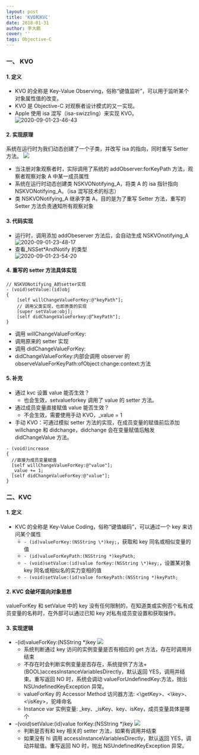 ```yaml
---
layout: post
title: 'KVO和KVC'
date: 2018-01-31
author: 李大鹏
cover: ''
tags: Objective-C
---
```


### 一、 KVO

#### 1. 定义

- KVO 的全称是 Key-Value Observing，俗称“键值监听”，可以用于监听某个对象属性值的改变。
- KVO 是 Objective-C 对观察者设计模式的又一实现。
- Apple 使用 isa 混写（isa-swizzling）来实现 KVO。
  ![2020-09-01-23-46-43](http://files.pandaleo.cn/2020-09-01-23-46-43.png)

#### 2. 实现原理

系统在运行时为我们动态创建了一个子类，并改写 isa 的指向，同时重写 Setter 方法。
![](http://files.pandaleo.cn/c22391152afbb9ce9ece5a5d5023d9ad.png)

- 当注册对象观察者时，实际调用了系统的 addObserver:forKeyPath 方法，观察者观察对象 A 中某一成员属性
- 系统在运行时动态创建类 NSKVONotifying_A，将类 A 的 isa 指针指向 NSKVONotifying_A。（isa 混写技术的标志）
- 类 NSKVONotifying_A 继承字类 A，目的是为了重写 Setter 方法，重写的 Setter 方法负责通知所有观察对象

#### 3. 代码实现

- 运行时，调用添加 addObeserver 方法后，会自动生成 NSKVOnotifying_A  
  ![2020-09-01-23-48-17](http://files.pandaleo.cn/2020-09-01-23-48-17.png)
- 查看\_NSSet\*AndNotify 的类型  
  ![2020-09-01-23-54-20](http://files.pandaleo.cn/2020-09-01-23-54-20.png?imageMogr2/thumbnail/!30p)

#### 4. 重写的 setter 方法具体实现

```
// NSKVONotifying_A的setter实现
- (void)setValue:(id)obj
{
    [self willChangeValueForKey:@"keyPath"];
    // 调用父类实现，也即原类的实现
    [super setValue:obj];
    [self didChangeValueForkey:@“keyPath"];
}
```

- 调用 willChangeValueForKey:
- 调用原来的 setter 实现
- 调用 didChangeValueForKey:
- didChangeValueForKey:内部会调用 observer 的 observeValueForKeyPath:ofObject:change:context:方法

#### 5. 补充

- 通过 kvc 设置 value 能否生效？
  - 也会生效，setvalueforkey 调用了 value 的 setter 方法。
- 通过成员变量直接赋值 value 能否生效？
  - 不会生效，需要使用手动 KVO，\_value = 1
- 手动 KVO：可通过模拟 setter 方法的实现，在成员变量的赋值前后添加 willchange 和 didchange，didchange 会在变量赋值后触发 didChangeValue 方法。

```
- (void)increase
{
  //直接为成员变量赋值
  [self willChangeValueForKey:@"value"];
  _value += 1;
  [self didChangeValueForKey:@"value"];
}
```

### 二、KVC

#### 1. 定义

- KVC 的全称是 Key-Value Coding，俗称“键值编码”，可以通过一个 key 来访问某个属性
  - `- (id)valueForKey:(NSString \*)key;`，获取和 key 同名或相似变量的值
  - `- (id)valueForKeyPath:(NSString *)keyPath;`
  - `- (void)setValue:(id)value forKey:(NSString \*)key;`，设置某对象 key 同名或相似名的实力变相的值
  - `- (void)setValue:(id)value forKeyPath:(NSString *)keyPath; `

#### 2. KVC 会破坏面向对象思想

valueForKey 和 setValue 中的 key 没有任何限制的，在知道类或实例否个私有成员变量的名称时，在外部可以通过已知 key 对私有成员变设置和获取操作。

#### 3. 实现逻辑

- -(id)valueForKey:(NSString \*)key
  ![](http://files.pandaleo.cn/12ad5ab6d09b297f208e02ca49b1955a.png)
  - 系统判断通过 key 访问的实例变量是否有相应的 get 方法，存在时调用并结束
  - 不存在时会判断实例变量是否存在，系统提供了方法+(BOOL)accessInstanceVariablesDirectly，默认返回 YES，调用并结束。重写返回 NO 时，系统会调动 valueForUndefinedKey:方法，抛出 NSUndefinedKeyException 异常。
  - valueForKey 的 Accessor Method 访问器方法: <\getKey>、<\key>、<\isKey>，驼峰命名
  - Instance var 实例变量: \_key、\_isKey、key、isKey，成员变量具体是哪个
- -(void)setValue:(id)value forKey:(NSString \*)key
  ![](http://files.pandaleo.cn/8a598078c5eedbdf60f19d9eae6e6312.png)
  - 判断是否有和 key 相关的 setter 方法，如果有调用并结束
  - 如果没有 hi 调用 accessInstanceVariablesDirectly，默认返回 YES，调动并赋值。重写返回 NO 时，抛出 NSUndefinedKeyException 异常。
